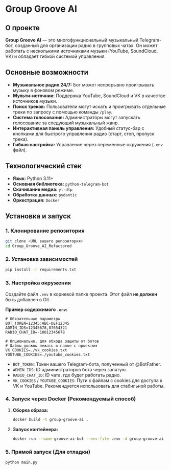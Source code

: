 # Group Groove AI

## О проекте

**Group Groove AI** — это многофункциональный музыкальный Telegram-бот, созданный для организации радио в групповых чатах. Он может работать с несколькими источниками музыки (YouTube, SoundCloud, VK) и обладает гибкой системой управления.

## Основные возможности

- **Музыкальное радио 24/7:** Бот может непрерывно проигрывать музыку в фоновом режиме.
- **Мульти-источник:** Поддержка YouTube, SoundCloud и VK в качестве источников музыки.
- **Поиск треков:** Пользователи могут искать и проигрывать отдельные треки по запросу с помощью команды `/play`.
- **Система голосования:** Администраторы могут запускать голосование за следующий музыкальный жанр.
- **Интерактивная панель управления:** Удобный статус-бар с кнопками для быстрого управления радио (старт, стоп, пропуск трека).
- **Гибкая настройка:** Управление через переменные окружения (`.env` файл).

## Технологический стек

- **Язык:** Python 3.11+
- **Основная библиотека:** `python-telegram-bot`
- **Скачивание медиа:** `yt-dlp`
- **Обработка данных:** `pydantic`
- **Оркестрация:** `Docker`

## Установка и запуск

### 1. Клонирование репозитория

```bash
git clone <URL вашего репозитория>
cd Group_Groove_AI_Refactored
```

### 2. Установка зависимостей

```bash
pip install -r requirements.txt
```

### 3. Настройка окружения

Создайте файл `.env` в корневой папке проекта. Этот файл **не должен** быть добавлен в Git.

**Пример содержимого `.env`:**
```
# Обязательные параметры
BOT_TOKEN=12345:ABC-DEF12345
ADMIN_IDS=12345678,87654321
RADIO_CHAT_ID=-10012345678

# Опционально, для обхода защиты от ботов
# Файлы должны лежать в папке с проектом
VK_COOKIES=./vk_cookies.txt
YOUTUBE_COOKIES=./youtube_cookies.txt
```

- `BOT_TOKEN`: Токен вашего Telegram-бота, полученный от @BotFather.
- `ADMIN_IDS`: ID администраторов бота через запятую.
- `RADIO_CHAT_ID`: ID чата, где будет работать радио.
- `VK_COOKIES` / `YOUTUBE_COOKIES`: Пути к файлам с cookies для доступа к VK и YouTube. Рекомендуется использовать для стабильной работы.

### 4. Запуск через Docker (Рекомендуемый способ)

1.  **Сборка образа:**
    ```bash
    docker build -t group-groove-ai .
    ```

2.  **Запуск контейнера:**
    ```bash
    docker run --name groove-ai-bot --env-file .env -d group-groove-ai
    ```

### 5. Прямой запуск (Для отладки)

```bash
python main.py
```